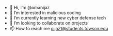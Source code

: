 - 👋 Hi, I’m @omanijaz
- 👀 I’m interested in malicious coding
- 🌱 I’m currently learning new cyber defense tech
- 💞️ I’m looking to collaborate on projects
- 📫 How to reach me oijaz1@students.towson.edu

<!---
omanijaz1/omanijaz1 is a ✨ special ✨ repository because its `README.md` (this file) appears on your GitHub profile.
You can click the Preview link to take a look at your changes.
--->
